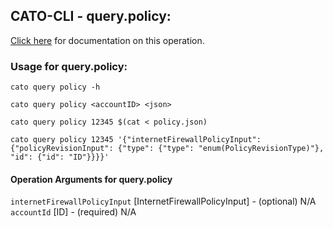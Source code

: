 
## CATO-CLI - query.policy:
[Click here](https://api.catonetworks.com/documentation/#query-policy) for documentation on this operation.

### Usage for query.policy:

`cato query policy -h`

`cato query policy <accountID> <json>`

`cato query policy 12345 $(cat < policy.json)`

`cato query policy 12345 '{"internetFirewallPolicyInput": {"policyRevisionInput": {"type": {"type": "enum(PolicyRevisionType)"}, "id": {"id": "ID"}}}}'`

#### Operation Arguments for query.policy ####
`internetFirewallPolicyInput` [InternetFirewallPolicyInput] - (optional) N/A 
`accountId` [ID] - (required) N/A 
